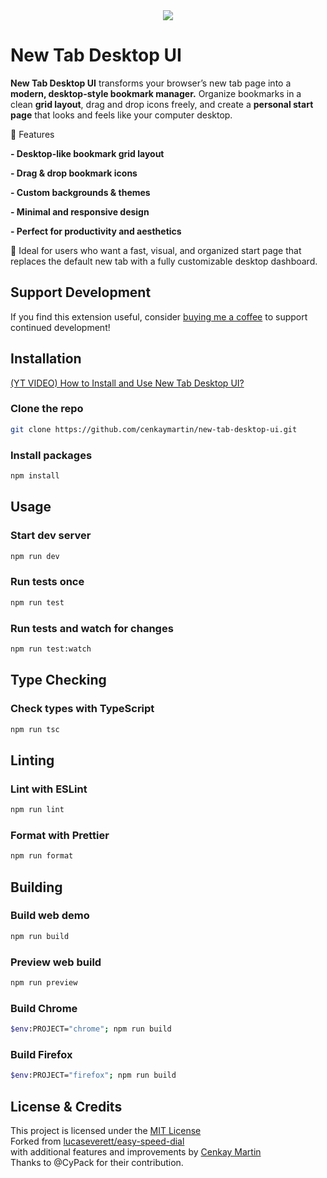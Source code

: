<div style="text-align:center"><img src ="screenshot.webp" /></div>

# New Tab Desktop UI

**New Tab Desktop UI** transforms your browser’s new tab page into a **modern, desktop-style bookmark manager.**
Organize bookmarks in a clean **grid layout**, drag and drop icons freely, and create a **personal start page** that looks and feels like your computer desktop.

🚀 Features

**- Desktop-like bookmark grid layout**

**- Drag & drop bookmark icons**

**- Custom backgrounds & themes**

**- Minimal and responsive design**

**- Perfect for productivity and aesthetics**

🧠 Ideal for users who want a fast, visual, and organized start page that replaces the default new tab with a fully customizable desktop dashboard.

## Support Development

If you find this extension useful, consider [buying me a coffee](https://buymeacoffee.com/cenkaymartin) to support continued development!

## Installation

[(YT VIDEO) How to Install and Use New Tab Desktop UI?](https://www.youtube.com/watch?v=I-3GmfDBz4M)

### Clone the repo

```sh
git clone https://github.com/cenkaymartin/new-tab-desktop-ui.git
```

### Install packages

```sh
npm install
```

## Usage

### Start dev server

```sh
npm run dev
```

### Run tests once

```sh
npm run test
```

### Run tests and watch for changes

```sh
npm run test:watch
```

## Type Checking

### Check types with TypeScript

```sh
npm run tsc
```

## Linting

### Lint with ESLint

```sh
npm run lint
```

### Format with Prettier

```sh
npm run format
```

## Building

### Build web demo

```sh
npm run build
```

### Preview web build

```sh
npm run preview
```

### Build Chrome

```sh
$env:PROJECT="chrome"; npm run build
```

### Build Firefox

```sh
$env:PROJECT="firefox"; npm run build
```

## License & Credits

This project is licensed under the [MIT License](LICENSE)  
Forked from [lucaseverett/easy-speed-dial](https://github.com/lucaseverett/easy-speed-dial)  
with additional features and improvements by [Cenkay Martin](https://github.com/cenkaymartin)  
Thanks to @CyPack for their contribution.
